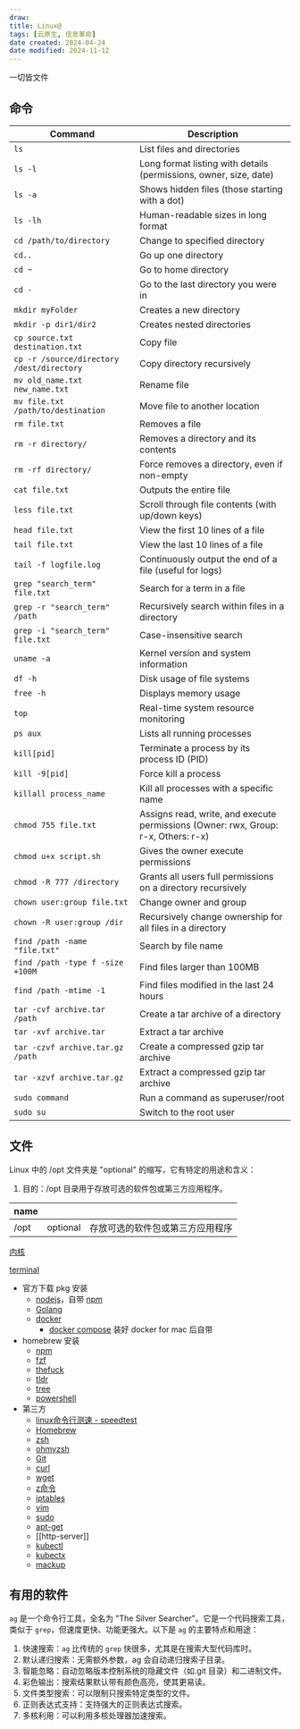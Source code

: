 ```yaml
---
draw:
title: Linux@
tags: [云原生, 信息革命]
date created: 2024-04-24
date modified: 2024-11-12
---
```


一切皆文件

<!-- more -->

## 命令

| Command | Description |
|---------|-------------|
| `ls` | List files and directories |
| `ls -l` | Long format listing with details (permissions, owner, size, date) |
| `ls -a` | Shows hidden files (those starting with a dot) |
| `ls -lh` | Human-readable sizes in long format |
| `cd /path/to/directory` | Change to specified directory |
| `cd..` | Go up one directory |
| `cd ~` | Go to home directory |
| `cd -` | Go to the last directory you were in |
| `mkdir myFolder` | Creates a new directory |
| `mkdir -p dir1/dir2` | Creates nested directories |
| `cp source.txt destination.txt` | Copy file |
| `cp -r /source/directory /dest/directory` | Copy directory recursively |
| `mv old_name.txt new_name.txt` | Rename file |
| `mv file.txt /path/to/destination` | Move file to another location |
| `rm file.txt` | Removes a file |
| `rm -r directory/` | Removes a directory and its contents |
| `rm -rf directory/` | Force removes a directory, even if non-empty |
| `cat file.txt` | Outputs the entire file |
| `less file.txt` | Scroll through file contents (with up/down keys) |
| `head file.txt` | View the first 10 lines of a file |
| `tail file.txt` | View the last 10 lines of a file |
| `tail -f logfile.log` | Continuously output the end of a file (useful for logs) |
| `grep "search_term" file.txt` | Search for a term in a file |
| `grep -r "search_term" /path` | Recursively search within files in a directory |
| `grep -i "search_term" file.txt` | Case-insensitive search |
| `uname -a` | Kernel version and system information |
| `df -h` | Disk usage of file systems |
| `free -h` | Displays memory usage |
| `top` | Real-time system resource monitoring |
| `ps aux` | Lists all running processes |
| `kill[pid]` | Terminate a process by its process ID (PID) |
| `kill -9[pid]` | Force kill a process |
| `killall process_name` | Kill all processes with a specific name |
| `chmod 755 file.txt` | Assigns read, write, and execute permissions (Owner: rwx, Group: r-x, Others: r-x) |
| `chmod u+x script.sh` | Gives the owner execute permissions |
| `chmod -R 777 /directory` | Grants all users full permissions on a directory recursively |
| `chown user:group file.txt` | Change owner and group |
| `chown -R user:group /dir` | Recursively change ownership for all files in a directory |
| `find /path -name "file.txt"` | Search by file name |
| `find /path -type f -size +100M` | Find files larger than 100MB |
| `find /path -mtime -1` | Find files modified in the last 24 hours |
| `tar -cvf archive.tar /path` | Create a tar archive of a directory |
| `tar -xvf archive.tar` | Extract a tar archive |
| `tar -czvf archive.tar.gz /path` | Create a compressed gzip tar archive |
| `tar -xzvf archive.tar.gz` | Extract a compressed gzip tar archive |
| `sudo command` | Run a command as superuser/root |
| `sudo su` | Switch to the root user |

## 文件

Linux 中的 /opt 文件夹是 "optional" 的缩写，它有特定的用途和含义：

1. 目的：/opt 目录用于存放可选的软件包或第三方应用程序。

| name |          |                  |
| ---- | -------- | ---------------- |
| /opt | optional | 存放可选的软件包或第三方应用程序 |

[内核](内核)

[terminal](terminal.md)

- 官方下载 pkg 安装
	- [nodejs](nodejs)，自带 [npm](npm.md)
	- [Golang](Golang.md)
	- [docker](docker.md)
		- [docker compose](docker%20compose.md) 装好 docker for mac 后自带
- homebrew 安装
	- [npm](npm.md)
	- [fzf](fzf)
	- [thefuck](thefuck)
	- [tldr](tldr)
	- [tree](tree.md)
	- [powershell](powershell.md)
- 第三方
	- [linux命令行测速 - speedtest](linux命令行测速%20-%20speedtest)
	- [Homebrew](Homebrew)
	- [zsh](zsh.md)
	- [ohmyzsh](ohmyzsh)
	- [Git](Git.md)
	- [curl](curl)
	- [wget](wget)
	- [z命令](z命令)
	- [iptables](iptables)
	- [vim](vim)
	- [sudo](sudo)
	- [apt-get](apt-get)
	- [[http-server]]
	- [kubectl](kubectl)
	- [kubectx](kubectx)
	- [mackup](mackup)

## 有用的软件

`ag` 是一个命令行工具，全名为 "The Silver Searcher"。它是一个代码搜索工具，类似于 `grep`，但速度更快、功能更强大。以下是 `ag` 的主要特点和用途：

1. 快速搜索：`ag` 比传统的 `grep` 快很多，尤其是在搜索大型代码库时。
2. 默认递归搜索：无需额外参数，ag 会自动递归搜索子目录。
3. 智能忽略：自动忽略版本控制系统的隐藏文件（如.git 目录）和二进制文件。
4. 彩色输出：搜索结果默认带有颜色高亮，使其更易读。
5. 文件类型搜索：可以限制只搜索特定类型的文件。
6. 正则表达式支持：支持强大的正则表达式搜索。
7. 多核利用：可以利用多核处理器加速搜索。
